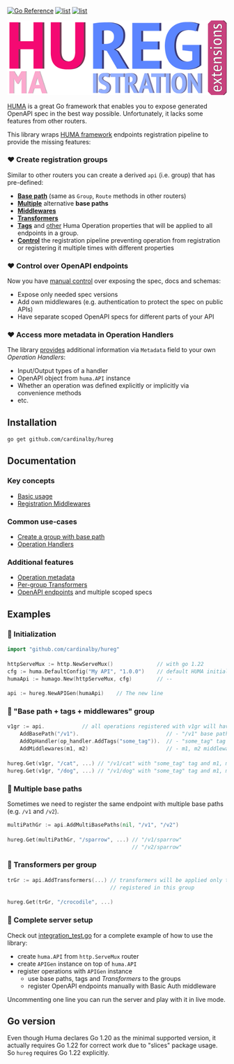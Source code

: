 [![Go Reference](https://pkg.go.dev/badge/github.com/cardinalby/hureg.svg)](https://pkg.go.dev/github.com/cardinalby/hureg)
[![list](https://github.com/cardinalby/hureg/actions/workflows/list.yml/badge.svg)](https://github.com/cardinalby/hureg/actions/workflows/list.yml)
[![list](https://github.com/cardinalby/hureg/actions/workflows/list.yml/badge.svg)](https://github.com/cardinalby/hureg/actions/workflows/list.yml)

![hureg logo](./docs/hureg.png)

[HUMA](https://github.com/danielgtaylor/huma) is a great Go framework that enables you to 
expose generated OpenAPI spec in the best way possible. Unfortunately, it lacks some features from other routers.

This library wraps [HUMA framework](https://github.com/danielgtaylor/huma) endpoints 
registration pipeline to provide the missing features:

### ❤️ Create registration **groups**

Similar to other routers you can create a derived `api` (i.e. group) that has pre-defined:
- [**Base path**](./docs/base_path.md) (same as `Group`, `Route` methods in other routers) 
- [**Multiple**](./docs/base_path.md) alternative **base paths**
- [**Middlewares**](./pkg/huma/op_handler/middlewares.go)
- [**Transformers**](./docs/transformers.md)
- [**Tags**](./pkg/huma/op_handler/add_tags.go) and [other](./pkg/huma/op_handler) Huma Operation properties 
  that will be applied to all endpoints in a group.
- [**Control**](./docs/reg_middlewares.md) the registration pipeline preventing operation from 
  registration or registering it multiple times with different properties

### ❤️ Control over OpenAPI endpoints

Now you have [manual control](./docs/openapi_endpoints.md) over exposing the spec, docs and schemas:
- Expose only needed spec versions
- Add own middlewares (e.g. authentication to protect the spec on public APIs)
- Have separate scoped OpenAPI specs for different parts of your API

### ❤️ Access more metadata in Operation Handlers

The library [provides](./docs/metadata.md) additional information via `Metadata` field to your 
own _Operation Handlers_:
- Input/Output types of a handler
- OpenAPI object from `huma.API` instance
- Whether an operation was defined explicitly or implicitly via convenience methods
- etc.

## Installation

```bash
go get github.com/cardinalby/hureg
```

## Documentation

### Key concepts

- [Basic usage](./docs/basic_usage.md)
- [Registration Middlewares](./docs/reg_middlewares.md)

### Common use-cases

- [Create a group with base path](./docs/base_path.md)
- [Operation Handlers](./docs/op_handlers.md)

### Additional features

- [Operation metadata](./docs/metadata.md)
- [Per-group Transformers](./docs/transformers.md)
- [OpenAPI endpoints](./docs/openapi_endpoints.md) and multiple scoped specs

## Examples

### 🔻 Initialization

```go
import "github.com/cardinalby/hureg"

httpServeMux := http.NewServeMux()              // with go 1.22
cfg := huma.DefaultConfig("My API", "1.0.0")    // default HUMA initialization
humaApi := humago.New(httpServeMux, cfg)        // --

api := hureg.NewAPIGen(humaApi)    // The new line
```

### 🔻 "Base path + tags + middlewares" group

```go
v1gr := api.            // all operations registered with v1gr will have:
	AddBasePath("/v1").                            // - "/v1" base path
	AddOpHandler(op_handler.AddTags("some_tag")).  // - "some_tag" tag
	AddMiddlewares(m1, m2)                         // - m1, m2 middlewares
	
hureg.Get(v1gr, "/cat", ...) // "/v1/cat" with "some_tag" tag and m1, m2 middlewares
hureg.Get(v1gr, "/dog", ...) // "/v1/dog" with "some_tag" tag and m1, m2 middlewares
```

### 🔻 Multiple base paths

Sometimes we need to register the same endpoint with multiple base paths (e.g. `/v1` and `/v2`).

```go
multiPathGr := api.AddMultiBasePaths(nil, "/v1", "/v2")

hureg.Get(multiPathGr, "/sparrow", ...) // "/v1/sparrow"
                                        // "/v2/sparrow"
```

### 🔻 Transformers per group

```go
trGr := api.AddTransformers(...) // transformers will be applied only to the operations 
                                 // registered in this group

hureg.Get(trGr, "/crocodile", ...)
```

### 🔻 Complete server setup

Check out [integration_test.go](./integration_test.go) for a complete example of how to use the library:
- create `huma.API` from `http.ServeMux` router
- create `APIGen` instance on top of `huma.API`
- register operations with `APIGen` instance
  - use base paths, tags and _Transformers_ to the groups
  - register OpenAPI endpoints manually with Basic Auth middleware

Uncommenting one line you can run the server and play with it in live mode.

## Go version

Even though Huma declares Go 1.20 as the minimal supported version, it actually requires Go 1.22 for correct work
due to "slices" package usage. So `hureg` requires Go 1.22 explicitly.
